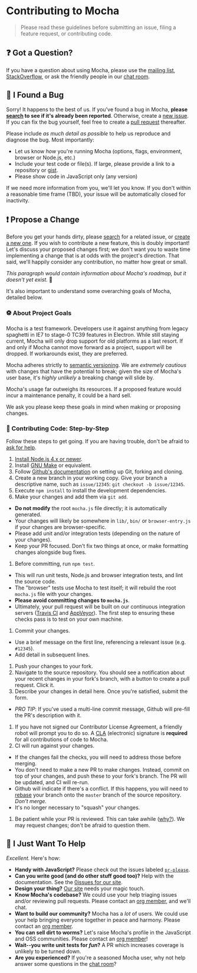 # Contributing to Mocha

> Please read these guidelines before submitting an issue, filing a feature request, or contributing code.

## :question: Got a Question?

If you have a question about using Mocha, please use the [mailing list](https://groups.google.com/group/mochajs), [StackOverflow](https://stackoverflow.com), or ask the friendly people in our [chat room](https://gitter.im/mochajs/mocha).

## :bug: I Found a Bug

Sorry!  It happens to the best of us.  If you've found a bug in Mocha, **please [search](https://github.com/mochajs/mocha/issues/) to see if it's already been reported**.  Otherwise, create a [new issue](https://github.com/mochajs/mocha/issues/new).  If you can fix the bug yourself, feel free to create a [pull request](#propose-a-change) thereafter.

Please include *as much detail as possible* to help us reproduce and diagnose the bug.  Most importantly:

- Let us know *how* you're running Mocha (options, flags, environment, browser or Node.js, etc.)
- Include your test code or file(s).  If large, please provide a link to a repository or [gist](https://gist.github.com).
- Please show code in JavaScript only (any version)

If we need more information from you, we'll let you know.  If you don't within a reasonable time frame (TBD), your issue will be automatically closed for inactivity.

## :exclamation: Propose a Change

Before you get your hands dirty, please [search](https://github.com/mochajs/mocha/issues/) for a related issue, or [create a new one](https://github.com/mochajs/mocha/issues/new).  If you wish to contribute a new feature, this is doubly important!  Let's discuss your proposed changes first; we don't want you to waste time implementing a change that is at odds with the project's direction.  That said, we'll happily consider any contribution, no matter how great or small.

*This paragraph would contain information about Mocha's roadmap, but it doesn't yet exist.* :poop:

It's also important to understand some overarching goals of Mocha, detailed below.

### :soccer: About Project Goals

Mocha is a test framework.  Developers use it against anything from legacy spaghetti in IE7 to stage-0 TC39 features in Electron.  While still staying current, Mocha will only drop support for old platforms as a last resort.  If and only if Mocha cannot move forward as a project, support will be dropped.  If workarounds exist, they are preferred.

Mocha adheres strictly to [semantic versioning](https://semver.org).  We are *extremely cautious* with changes that have the potential to break; given the size of Mocha's user base, it's *highly unlikely* a breaking change will slide by.

Mocha's usage far outweighs its resources.  If a proposed feature would incur a maintenance penalty, it could be a hard sell.

We ask you please keep these goals in mind when making or proposing changes.

### :shoe: Contributing Code: Step-by-Step

Follow these steps to get going.  If you are having trouble, don't be afraid to [ask for help](#got-a-question).

1.  [Install Node.js 4.x or newer](https://nodejs.org/download).
1.  Install [GNU Make](https://www.gnu.org/software/make/) or equivalent.
1.  Follow [Github's documentation](https://help.github.com/articles/fork-a-repo/) on setting up Git, forking and cloning.
1.  Create a new branch in your working copy.  Give your branch a descriptive name, such as `issue/12345`: `git checkout -b issue/12345`.
1.  Execute `npm install` to install the development dependencies.
1.  Make your changes and add them via `git add`.
  - **Do not modify** the root `mocha.js` file directly; it is automatically generated.
  - Your changes will likely be somewhere in `lib/`, `bin/` or `browser-entry.js` if your changes are browser-specific.
  - Please add unit and/or integration tests (depending on the nature of your changes).
  - Keep your PR focused.  Don't fix two things at once, or make formatting changes alongside bug fixes.
1.  Before committing, run `npm test`.
  - This will run unit tests, Node.js and browser integration tests, and lint the source code.
  - The "browser" tests use Mocha to test itself; it will rebuild the root `mocha.js` file with your changes.
  - **Please avoid committing changes to `mocha.js`**.
  - Ultimately, your pull request will be built on our continuous integration servers ([Travis CI](https://travis-ci.org/mochajs/mocha) and [AppVeyor](https://ci.appveyor.com/project/boneskull/mocha)).  The first step to ensuring these checks pass is to test on your own machine.
1.  Commit your changes.
  - Use a brief message on the first line, referencing a relevant issue (e.g. `#12345`).
  - Add detail in subsequent lines.
1.  Push your changes to your fork.
1.  Navigate to the source repository.  You should see a notification about your recent changes in your fork's branch, with a button to create a pull request.  Click it.
1.  Describe your changes in detail here.  Once you're satisfied, submit the form.
  - *PRO TIP*: If you've used a multi-line commit message, Github will pre-fill the PR's description with it.
1.  If you have not signed our Contributor License Agreement, a friendly robot will prompt you to do so.  A [CLA](https://cla.js.foundation/mochajs/mocha) (electronic) signature is **required** for all contributions of code to Mocha.
1.  CI will run against your changes.
  - If the changes fail the checks, you will need to address those before merging.
  - You don't need to make a new PR to make changes.  Instead, commit on top of your changes, and push these to your fork's branch.  The PR will be updated, and CI will re-run.
  - Github will indicate if there's a conflict.  If this happens, you will need to [rebase](https://help.github.com/articles/about-git-rebase/) your branch onto the `master` branch of the source repository.  *Don't merge.*
  - It's no longer necessary to "squash" your changes.
1.  Be patient while your PR is reviewed.  This can take awhile ([why?](https://github.com/orgs/mochajs/projects/4)).  We may request changes; don't be afraid to question them.

## :angel: I Just Want To Help

*Excellent.*  Here's how:

- **Handy with JavaScript?**  Please check out the issues labeled [`pr-please`](https://git.io/vXYu2).
- **Can you write good (and do other stuff good too)?**  Help with the documentation.  See the [0issues for our site](https://github.com/mochajs/mocha/issues?q=is%3Aopen+is%3Aissue+label%3Adocumentation).
- **Design your thing?**  [Our site](https://github.com/mochajs/mocha/tree/master/docs) needs your magic touch.
- **Know Mocha's codebase?**  We could use your help triaging issues and/or reviewing pull requests.  Please contact an [org member](https://github.com/orgs/mochajs/people), and we'll chat.
- **Want to build our community?**  Mocha has a *lot* of users.  We could use your help bringing everyone together in peace and harmony.  Please contact an [org member](https://github.com/mochajs/people).
- **You can sell dirt to worms?**  Let's raise Mocha's profile in the JavaScript and OSS communities.  Please contact an [org member](https://github.com/mochajs/people)!
- **Wait--you write unit tests for *fun*?**  A PR which increases coverage is unlikely to be turned down.
- **Are you experienced?**  If you're a seasoned Mocha user, why not help answer some questions in the [chat room](https://gitter.im/mochajs/mocha)?
